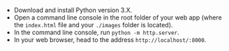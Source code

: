 - Download and install Python version 3.X.
- Open a command line console in the root folder of your web app (where the `index.html` file and your `./images` folder is located).
- In the command line console, run `python -m http.server`.
- In your web browser, head to the address `http://localhost/:8000`.
